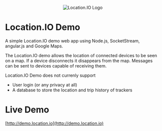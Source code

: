 <p align="center">
  <img src="http://location.io/wp-content/themes/responsive-location/images/logo.jpg" alt="Location.IO Logo"/>
</p>

Location.IO Demo
================

A simple Location.IO demo web app using Node.js, SocketStream, angular.js and Google Maps. 

The Location.IO demo allows the location of connected devices to be seen on a map. If a device disconnects it disappears from the map. Messages can be sent to devices capable of receiving them.

Location.IO Demo does not currenly support
- User login (or any privacy at all)
- A database to store the location and trip history of trackers


Live Demo
===============
[http://demo.location.io](http://demo.location.io)
